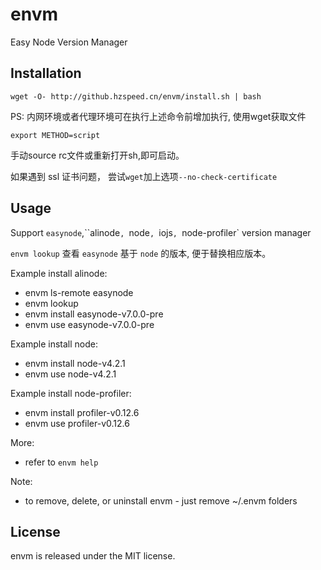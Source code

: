 # envm
Easy Node Version Manager


## Installation
```shell
wget -O- http://github.hzspeed.cn/envm/install.sh | bash
```
PS: 内网环境或者代理环境可在执行上述命令前增加执行, 使用wget获取文件
```
export METHOD=script
```
手动source rc文件或重新打开sh,即可启动。

如果遇到 ssl 证书问题， 尝试`wget`加上选项`--no-check-certificate`



## Usage
Support `easynode`,``alinode`, `node`, `iojs`, `node-profiler` version manager

`envm lookup` 查看 `easynode` 基于 `node` 的版本, 便于替换相应版本。

Example install alinode:
 * envm ls-remote easynode
 * envm lookup
 * envm install easynode-v7.0.0-pre
 * envm use easynode-v7.0.0-pre

Example install node:
 * envm install node-v4.2.1
 * envm use node-v4.2.1

Example install node-profiler:
 * envm install profiler-v0.12.6
 * envm use profiler-v0.12.6

More:
 * refer to `envm help`

Note:
  * to remove, delete, or uninstall envm - just remove ~/.envm folders


## License

envm is released under the MIT license.
